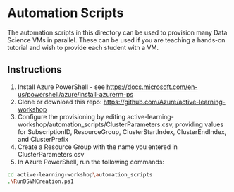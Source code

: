 # Automation Scripts

The automation scripts in this directory can be used to provision many Data Science VMs in parallel. These can be used if you are teaching a hands-on tutorial and wish to provide each student with a VM.

## Instructions

1. Install Azure PowerShell - see https://docs.microsoft.com/en-us/powershell/azure/install-azurerm-ps 
1. Clone or download this repo: https://github.com/Azure/active-learning-workshop
1. Configure the provisioning by editing active-learning-workshop/automation_scripts/ClusterParameters.csv, providing values for SubscriptionID, ResourceGroup, ClusterStartIndex, ClusterEndIndex, and ClusterPrefix
1. Create a Resource Group with the name you entered in ClusterParameters.csv
1. In Azure PowerShell, run the following commands:

```bash
cd active-learning-workshop\automation_scripts
.\RunDSVMCreation.ps1
```